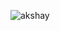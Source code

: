 <p><img align="center" src="https://github-readme-streak-stats.herokuapp.com/?user=akshay-softobotics" alt="akshay" /></p>
